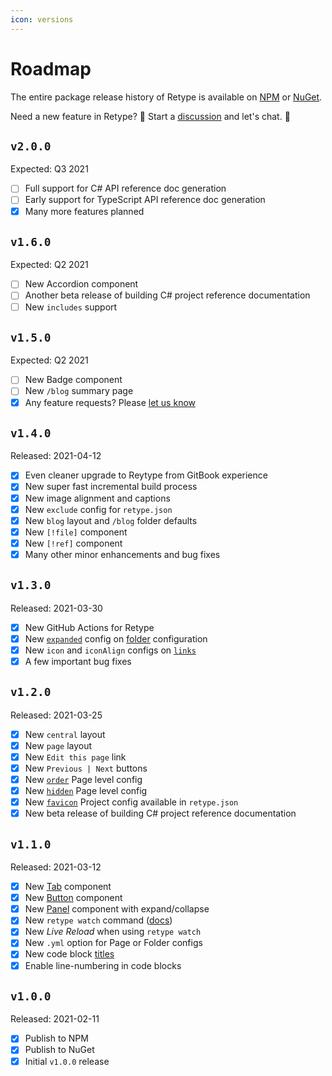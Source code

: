```yaml
---
icon: versions
---
```

# Roadmap

The entire package release history of Retype is available on [NPM](https://www.npmjs.com/package/retypeapp) or [NuGet](https://nuget.org/packages/retypeapp).

Need a new feature in Retype? :eyes: Start a [discussion](https://github.com/retypeapp/retype/discussions) and let's chat. :speech_balloon:

## `v2.0.0`

Expected: Q3 2021

- [ ] Full support for C# API reference doc generation
- [ ] Early support for TypeScript API reference doc generation
- [x] Many more features planned

## `v1.6.0`

Expected: Q2 2021

- [ ] New Accordion component
- [ ] Another beta release of building C# project reference documentation
- [ ] New `includes` support

## `v1.5.0`

Expected: Q2 2021

- [ ] New Badge component
- [ ] New `/blog` summary page
- [x] Any feature requests? Please [let us know](https://github.com/retypeapp/retype/discussions/)

## `v1.4.0`

Released: 2021-04-12

- [x] Even cleaner upgrade to Reytype from GitBook experience
- [x] New super fast incremental build process
- [x] New image alignment and captions
- [x] New `exclude` config for `retype.json`
- [x] New `blog` layout and `/blog` folder defaults
- [x] New `[!file]` component
- [x] New `[!ref]` component
- [x] Many other minor enhancements and bug fixes

## `v1.3.0`

Released: 2021-03-30

- [x] New GitHub Actions for Retype
- [x] New [`expanded`](configuration/page.md#expanded) config on [folder](configuration/folder.md) configuration
- [x] New `icon` and `iconAlign` configs on [`links`](configuration/project.md#links)
- [x] A few important bug fixes

## `v1.2.0`

Released: 2021-03-25

- [x] New `central` layout
- [x] New `page` layout
- [x] New `Edit this page` link
- [x] New `Previous | Next` buttons
- [x] New [`order`](configuration/page.md#order) Page level config
- [x] New [`hidden`](configuration/page.md#hidden) Page level config
- [x] New [`favicon`](configuration/project.md#favicon) Project config available in `retype.json`
- [x] New beta release of building C# project reference documentation

## `v1.1.0`

Released: 2021-03-12

- [x] New [Tab](guides/formatting.md#tabs) component
- [x] New [Button](guides/formatting.md#buttons) component
- [x] New [Panel](guides/formatting.md#panels) component with expand/collapse
- [x] New `retype watch` command ([docs](cli.md#retype-watch))
- [x] New _Live Reload_ when using `retype watch`
- [x] New `.yml` option for Page or Folder configs
- [x] New code block [titles](guides/formatting.md#code-blocks)
- [x] Enable line-numbering in code blocks

## `v1.0.0`

Released: 2021-02-11

- [x] Publish to NPM
- [x] Publish to NuGet
- [x] Initial `v1.0.0` release